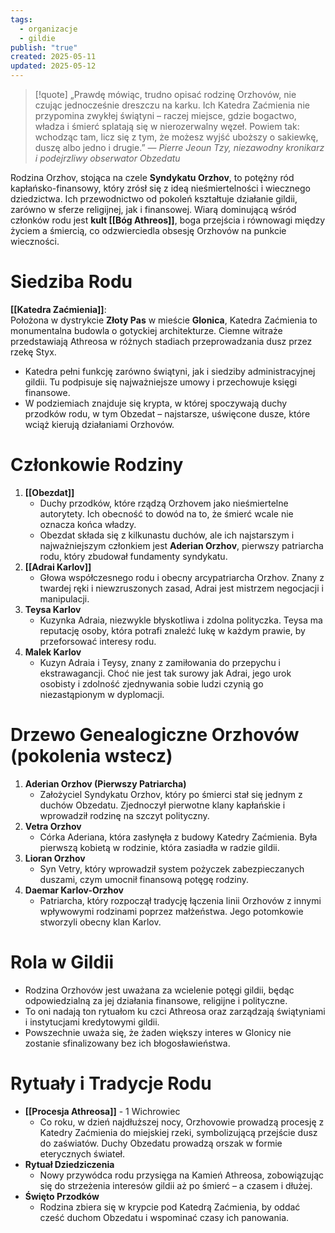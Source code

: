```yaml
---
tags:
  - organizacje
  - gildie
publish: "true"
created: 2025-05-11
updated: 2025-05-12
---
```

> [!quote] „Prawdę mówiąc, trudno opisać rodzinę Orzhovów, nie czując jednocześnie dreszczu na karku. Ich Katedra Zaćmienia nie przypomina zwykłej świątyni – raczej miejsce, gdzie bogactwo, władza i śmierć splatają się w nierozerwalny węzeł. Powiem tak: wchodząc tam, licz się z tym, że możesz wyjść uboższy o sakiewkę, duszę albo jedno i drugie.” 
>— _Pierre Jeoun Tzy, niezawodny kronikarz i podejrzliwy obserwator Obzedatu_

Rodzina Orzhov, stojąca na czele **Syndykatu Orzhov**, to potężny ród kapłańsko-finansowy, który zrósł się z ideą nieśmiertelności i wiecznego dziedzictwa. Ich przewodnictwo od pokoleń kształtuje działanie gildii, zarówno w sferze religijnej, jak i finansowej. Wiarą dominującą wśród członków rodu jest **kult [[Bóg Athreos]]**, boga przejścia i równowagi między życiem a śmiercią, co odzwierciedla obsesję Orzhovów na punkcie wieczności.
# Siedziba Rodu
**[[Katedra Zaćmienia]]**:  
Położona w dystrykcie **Złoty Pas** w mieście **Glonica**, Katedra Zaćmienia to monumentalna budowla o gotyckiej architekturze. Ciemne witraże przedstawiają Athreosa w różnych stadiach przeprowadzania dusz przez rzekę Styx.
- Katedra pełni funkcję zarówno świątyni, jak i siedziby administracyjnej gildii. Tu podpisuje się najważniejsze umowy i przechowuje księgi finansowe.
- W podziemiach znajduje się krypta, w której spoczywają duchy przodków rodu, w tym Obzedat – najstarsze, uświęcone dusze, które wciąż kierują działaniami Orzhovów.
# **Członkowie Rodziny**
1. **[[Obezdat]]**
    - Duchy przodków, które rządzą Orzhovem jako nieśmiertelne autorytety. Ich obecność to dowód na to, że śmierć wcale nie oznacza końca władzy.
    - Obezdat składa się z kilkunastu duchów, ale ich najstarszym i najważniejszym członkiem jest **Aderian Orzhov**, pierwszy patriarcha rodu, który zbudował fundamenty syndykatu.
2. **[[Adrai Karlov]]**
    - Głowa współczesnego rodu i obecny arcypatriarcha Orzhov. Znany z twardej ręki i niewzruszonych zasad, Adrai jest mistrzem negocjacji i manipulacji.
3. **Teysa Karlov**
    - Kuzynka Adraia, niezwykle błyskotliwa i zdolna polityczka. Teysa ma reputację osoby, która potrafi znaleźć lukę w każdym prawie, by przeforsować interesy rodu.
4. **Malek Karlov**
    - Kuzyn Adraia i Teysy, znany z zamiłowania do przepychu i ekstrawagancji. Choć nie jest tak surowy jak Adrai, jego urok osobisty i zdolność zjednywania sobie ludzi czynią go niezastąpionym w dyplomacji. 
# Drzewo Genealogiczne Orzhovów (pokolenia wstecz)
1. **Aderian Orzhov (Pierwszy Patriarcha)**
    - Założyciel Syndykatu Orzhov, który po śmierci stał się jednym z duchów Obzedatu. Zjednoczył pierwotne klany kapłańskie i wprowadził rodzinę na szczyt polityczny.
2. **Vetra Orzhov**
    - Córka Aderiana, która zasłynęła z budowy Katedry Zaćmienia. Była pierwszą kobietą w rodzinie, która zasiadła w radzie gildii.
3. **Lioran Orzhov**
    - Syn Vetry, który wprowadził system pożyczek zabezpieczanych duszami, czym umocnił finansową potęgę rodziny.
4. **Daemar Karlov-Orzhov**
    - Patriarcha, który rozpoczął tradycję łączenia linii Orzhovów z innymi wpływowymi rodzinami poprzez małżeństwa. Jego potomkowie stworzyli obecny klan Karlov.
# Rola w Gildii
- Rodzina Orzhovów jest uważana za wcielenie potęgi gildii, będąc odpowiedzialną za jej działania finansowe, religijne i polityczne.
- To oni nadają ton rytuałom ku czci Athreosa oraz zarządzają świątyniami i instytucjami kredytowymi gildii.
- Powszechnie uważa się, że żaden większy interes w Glonicy nie zostanie sfinalizowany bez ich błogosławieństwa.
# Rytuały i Tradycje Rodu
- **[[Procesja Athreosa]]** - 1 Wichrowiec
    - Co roku, w dzień najdłuższej nocy, Orzhovowie prowadzą procesję z Katedry Zaćmienia do miejskiej rzeki, symbolizującą przejście dusz do zaświatów. Duchy Obzedatu prowadzą orszak w formie eterycznych świateł.
- **Rytuał Dziedziczenia**
    - Nowy przywódca rodu przysięga na Kamień Athreosa, zobowiązując się do strzeżenia interesów gildii aż po śmierć – a czasem i dłużej.
- **Święto Przodków**
    - Rodzina zbiera się w krypcie pod Katedrą Zaćmienia, by oddać cześć duchom Obzedatu i wspominać czasy ich panowania.